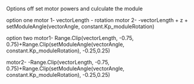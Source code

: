 Options off set motor powers and culculate the module

option one
motor 1-  vectorLength - rotation
motor 2-  -vectorLength + z + setModuleAngle(vectorAngle, constant.Kp_moduleRotation)



option two
motor1- Range.Clip(vectorLength, -0.75, 0.75)+Range.Clip(setModuleAngle(vectorAngle, constant.Kp_moduleRotation), -0.25,0.25)

motor2- -Range.Clip(vectorLength, -0.75, 0.75)+Range.Clip(setModuleAngle(vectorAngle, constant.Kp_moduleRotation), -0.25,0.25)
